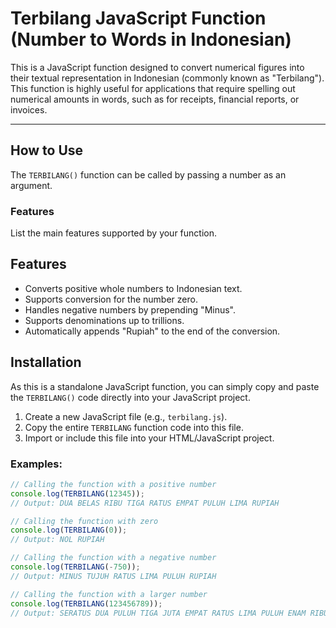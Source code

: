 # Terbilang JavaScript Function (Number to Words in Indonesian)

This is a JavaScript function designed to convert numerical figures into their textual representation in Indonesian (commonly known as "Terbilang"). This function is highly useful for applications that require spelling out numerical amounts in words, such as for receipts, financial reports, or invoices.

---

## How to Use

The `TERBILANG()` function can be called by passing a number as an argument.

### Features
List the main features supported by your function.

## Features

* Converts positive whole numbers to Indonesian text.
* Supports conversion for the number zero.
* Handles negative numbers by prepending "Minus".
* Supports denominations up to trillions.
* Automatically appends "Rupiah" to the end of the conversion.

## Installation

As this is a standalone JavaScript function, you can simply copy and paste the `TERBILANG()` code directly into your JavaScript project.

1.  Create a new JavaScript file (e.g., `terbilang.js`).
2.  Copy the entire `TERBILANG` function code into this file.
3.  Import or include this file into your HTML/JavaScript project.

### Examples:

```javascript
// Calling the function with a positive number
console.log(TERBILANG(12345)); 
// Output: DUA BELAS RIBU TIGA RATUS EMPAT PULUH LIMA RUPIAH

// Calling the function with zero
console.log(TERBILANG(0));
// Output: NOL RUPIAH

// Calling the function with a negative number
console.log(TERBILANG(-750));
// Output: MINUS TUJUH RATUS LIMA PULUH RUPIAH

// Calling the function with a larger number
console.log(TERBILANG(123456789));
// Output: SERATUS DUA PULUH TIGA JUTA EMPAT RATUS LIMA PULUH ENAM RIBU TUJUH RATUS DELAPAN PULUH SEMBILAN RUPIAH
